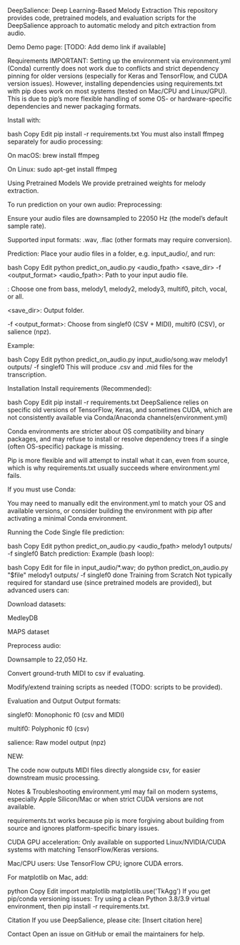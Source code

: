 DeepSalience: Deep Learning-Based Melody Extraction
This repository provides code, pretrained models, and evaluation scripts for the DeepSalience approach to automatic melody and pitch extraction from audio.

Demo
Demo page: [TODO: Add demo link if available]

Requirements
IMPORTANT:
Setting up the environment via environment.yml (Conda) currently does not work due to conflicts and strict dependency pinning for older versions (especially for Keras and TensorFlow, and CUDA version issues).
However, installing dependencies using requirements.txt with pip does work on most systems (tested on Mac/CPU and Linux/GPU).
This is due to pip’s more flexible handling of some OS- or hardware-specific dependencies and newer packaging formats.

Install with:

bash
Copy
Edit
pip install -r requirements.txt
You must also install ffmpeg separately for audio processing:

On macOS: brew install ffmpeg

On Linux: sudo apt-get install ffmpeg

Using Pretrained Models
We provide pretrained weights for melody extraction.

To run prediction on your own audio:
Preprocessing:

Ensure your audio files are downsampled to 22050 Hz (the model’s default sample rate).

Supported input formats: .wav, .flac (other formats may require conversion).

Prediction:
Place your audio files in a folder, e.g. input_audio/, and run:

bash
Copy
Edit
python predict_on_audio.py <audio_fpath> <task> <save_dir> -f <output_format>
<audio_fpath>: Path to your input audio file.

<task>: Choose one from bass, melody1, melody2, melody3, multif0, pitch, vocal, or all.

<save_dir>: Output folder.

-f <output_format>: Choose from singlef0 (CSV + MIDI), multif0 (CSV), or salience (npz).

Example:

bash
Copy
Edit
python predict_on_audio.py input_audio/song.wav melody1 outputs/ -f singlef0
This will produce .csv and .mid files for the transcription.

Installation
Install requirements (Recommended):

bash
Copy
Edit
pip install -r requirements.txt
DeepSalience relies on specific old versions of TensorFlow, Keras, and sometimes CUDA, which are not consistently available via Conda/Anaconda channels(environment.yml) 

Conda environments are stricter about OS compatibility and binary packages, and may refuse to install or resolve dependency trees if a single (often OS-specific) package is missing.

Pip is more flexible and will attempt to install what it can, even from source, which is why requirements.txt usually succeeds where environment.yml fails.

If you must use Conda:

You may need to manually edit the environment.yml to match your OS and available versions, or consider building the environment with pip after activating a minimal Conda environment.

Running the Code
Single file prediction:

bash
Copy
Edit
python predict_on_audio.py <audio_fpath> melody1 outputs/ -f singlef0
Batch prediction:
Example (bash loop):

bash
Copy
Edit
for file in input_audio/*.wav; do
    python predict_on_audio.py "$file" melody1 outputs/ -f singlef0
done
Training from Scratch
Not typically required for standard use (since pretrained models are provided), but advanced users can:

Download datasets:

MedleyDB

MAPS dataset

Preprocess audio:

Downsample to 22,050 Hz.

Convert ground-truth MIDI to csv if evaluating.

Modify/extend training scripts as needed (TODO: scripts to be provided).

Evaluation and Output
Output formats:

singlef0: Monophonic f0 (csv and MIDI)

multif0: Polyphonic f0 (csv)

salience: Raw model output (npz)

NEW:

The code now outputs MIDI files directly alongside csv, for easier downstream music processing.

Notes & Troubleshooting
environment.yml may fail on modern systems, especially Apple Silicon/Mac or when strict CUDA versions are not available.

requirements.txt works because pip is more forgiving about building from source and ignores platform-specific binary issues.

CUDA GPU acceleration: Only available on supported Linux/NVIDIA/CUDA systems with matching TensorFlow/Keras versions.

Mac/CPU users: Use TensorFlow CPU; ignore CUDA errors.

For matplotlib on Mac, add:

python
Copy
Edit
import matplotlib
matplotlib.use('TkAgg')
If you get pip/conda versioning issues: Try using a clean Python 3.8/3.9 virtual environment, then pip install -r requirements.txt.

Citation
If you use DeepSalience, please cite:
[Insert citation here]

Contact
Open an issue on GitHub or email the maintainers for help.
